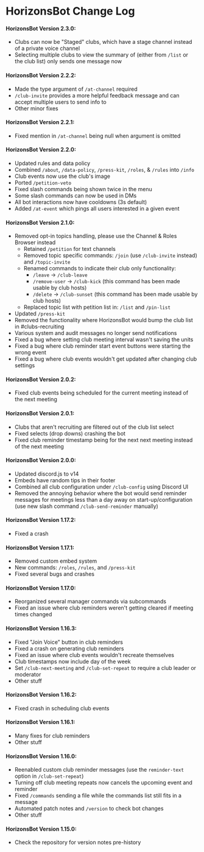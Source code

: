 # HorizonsBot Change Log
#### HorizonsBot Version 2.3.0:
- Clubs can now be "Staged" clubs, which have a stage channel instead of a private voice channel
- Selecting multiple clubs to view the summary of (either from `/list` or the club list) only sends one message now
#### HorizonsBot Version 2.2.2:
- Made the type argument of `/at-channel` required
- `/club-invite` provides a more helpful feedback message and can accept multiple users to send info to
- Other minor fixes
#### HorizonsBot Version 2.2.1:
- Fixed mention in `/at-channel` being null when argument is omitted
#### HorizonsBot Version 2.2.0:
- Updated rules and data policy
- Combined `/about`, `/data-policy`, `/press-kit`, `/roles`, & `/rules` into `/info`
- Club events now use the club's image
- Ported `/petition-veto`
- Fixed slash commands being shown twice in the menu
- Some slash commands can now be used in DMs
- All bot interactions now have cooldowns (3s default)
- Added `/at-event` which pings all users interested in a given event
#### HorizonsBot Version 2.1.0:
- Removed opt-in topics handling, please use the Channel & Roles Browser instead
   - Retained `/petition` for text channels
   - Removed topic specific commands: `/join` (use `/club-invite` instead) and `/topic-invite`
   - Renamed commands to indicate their club only functionality:
      - `/leave` -> `/club-leave`
	  - `/remove-user` -> `/club-kick` (this command has been made usable by club hosts)
	  - `/delete` -> `/club-sunset` (this command has been made usable by club hosts)
   - Replaced topic list with petition list in: `/list` and `/pin-list`
- Updated `/press-kit`
- Removed the functionality where HorizonsBot would bump the club list in #clubs-recruiting
- Various system and audit messages no longer send notifications
- Fixed a bug where setting club meeting interval wasn't saving the units
- Fixed a bug where club reminder start event buttons were starting the wrong event
- Fixed a bug where club events wouldn't get updated after changing club settings
#### HorizonsBot Version 2.0.2:
- Fixed club events being scheduled for the current meeting instead of the next meeting
#### HorizonsBot Version 2.0.1:
- Clubs that aren't recruiting are filtered out of the club list select
- Fixed selects (drop downs) crashing the bot
- Fixed club reminder timestamp being for the next next meeting instead of the next meeting
#### HorizonsBot Version 2.0.0:
 - Updated discord.js to v14
 - Embeds have random tips in their footer
 - Combined all club configuration under `/club-config` using Discord UI
 - Removed the annoying behavior where the bot would send reminder messages for meetings less than a day away on start-up/configuration (use new slash command `/club-send-reminder` manually)
#### HorizonsBot Version 1.17.2:
 - Fixed a crash
#### HorizonsBot Version 1.17.1:
 - Removed custom embed system
 - New commands: `/roles`, `/rules`, and `/press-kit`
 - Fixed several bugs and crashes

#### HorizonsBot Version 1.17.0:
- Reorganized several manager commands via subcommands
- Fixed an issue where club reminders weren't getting cleared if meeting times changed

#### HorizonsBot Version 1.16.3:
- Fixed "Join Voice" button in club reminders
- Fixed a crash on generating club reminders
- Fixed an issue where club events wouldn't recreate themselves
- Club timestamps now include day of the week
- Set `/club-next-meeting` and `/club-set-repeat` to require a club leader or moderator
- Other stuff

#### HorizonsBot Version 1.16.2:
- Fixed crash in scheduling club events

#### HorizonsBot Version 1.16.1:
- Many fixes for club reminders
- Other stuff

#### HorizonsBot Version 1.16.0:
- Reenabled custom club reminder messages (use the `reminder-text` option in `/club-set-repeat`)
- Turning off club meeting repeats now cancels the upcoming event and reminder
- Fixed `/commands` sending a file while the commands list still fits in a message
- Automated patch notes and `/version` to check bot changes
- Other stuff

#### HorizonsBot Version 1.15.0:
- Check the repository for version notes pre-history
